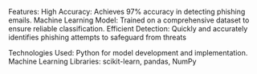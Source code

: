 Features:
High Accuracy: Achieves 97% accuracy in detecting phishing emails.
Machine Learning Model: Trained on a comprehensive dataset to ensure reliable classification.
Efficient Detection: Quickly and accurately identifies phishing attempts to safeguard from threats 

Technologies Used:
Python for model development and implementation.
Machine Learning Libraries: scikit-learn, pandas, NumPy
